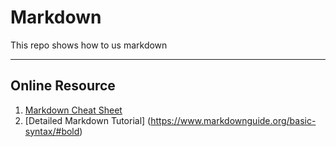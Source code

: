 # Markdown
This repo shows how to us markdown

---
## Online Resource
1. [Markdown Cheat Sheet](https://www.markdownguide.org/cheat-sheet/)
2. [Detailed Markdown Tutorial] (https://www.markdownguide.org/basic-syntax/#bold)
